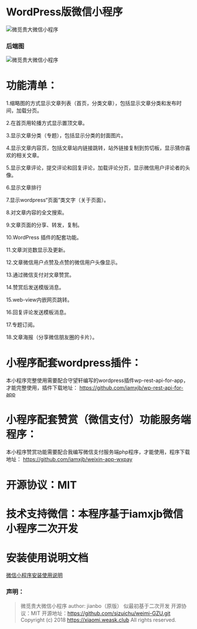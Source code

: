 # WordPress版微信小程序

![微觅贵大微信小程序](http://tu.weask.club/18-2-25/41241865.jpg)

### 后端图
![微觅贵大微信小程序](http://tu.weask.club/18-2-26/862096.jpg)

# 功能清单：

1.缩略图的方式显示文章列表（首页，分类文章），包括显示文章分类和发布时间，加载分页。

2.在首页用轮播方式显示置顶文章。

3.显示文章分类（专题），包括显示分类的封面图片。

4.显示文章内容页，包括文章站内链接跳转，站外链接复制到剪切板，显示猜你喜欢的相关文章。

5.显示文章评论，提交评论和回复评论，加载评论分页，显示微信用户评论者的头像。

6.显示文章排行

7.显示wordpress“页面”类文字（关于页面）。

8.对文章内容的全文搜索。

9.文章页面的分享、转发，复制。

10.WordPress 插件的配套功能。

11.文章浏览数显示及更新。

12.文章微信用户点赞及点赞的微信用户头像显示。

13.通过微信支付对文章赞赏。

14.赞赏后发送模版消息。

15.web-view内嵌网页跳转。

16.回复评论发送模板消息。

17.专题订阅。

18.文章海报（分享微信朋友圈的卡片）。

# 小程序配套wordpress插件：

本小程序完整使用需要配合守望轩编写的wordpress插件wp-rest-api-for-app，才能完整使用，插件下载地址： https://github.com/iamxjb/wp-rest-api-for-app

# 小程序配套赞赏（微信支付）功能服务端程序：

本小程序赞赏功能需要配合我编写微信支付服务端php程序，才能使用，程序下载地址： https://github.com/iamxjb/weixin-app-wxpay

# 开源协议：MIT

# 技术支持微信：本程序基于iamxjb微信小程序二次开发



# 安装使用说明文档

<a href="https://www.watch-life.net/wordpress/weixin-app-install.html" target="_blank" rel="noopener">微信小程序安装使用说明</a>
### 声明：
> 微觅贵大微信小程序
author: jianbo（原版） 似最初基于二次开发
开源协议：MIT
开源地址：https://github.com/sizuichu/weimi-GZU.git
Copyright (c) 2018 https://xiaomi.weask.club All rights reserved.
